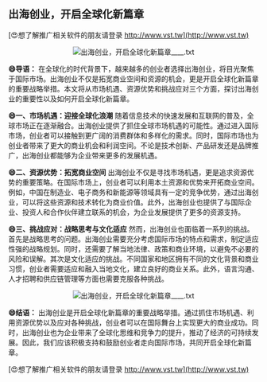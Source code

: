 ## **出海创业，开启全球化新篇章**

[😍想了解推广相关软件的朋友请登录 http://www.vst.tw](http://www.vst.tw)

 <center><img src="https://vst.tw/MP4/tuiguang/png/1.png" alt="出海创业，开启全球化新篇章____.txt"></center>

**😄导语：**
在全球化的时代背景下，越来越多的创业者选择出海创业，将目光聚焦于国际市场。出海创业不仅是拓宽商业空间和资源的机会，更是开启全球化新篇章的重要战略举措。本文将从市场机遇、资源优势和挑战应对三个方面，探讨出海创业的重要性以及如何开启全球化新篇章。

**😄一、市场机遇：迎接全球化浪潮**
随着信息技术的快速发展和互联网的普及，全球市场正在逐渐融合。出海创业提供了抓住全球市场机遇的可能性。通过进入国际市场，创业者可以接触到更广阔的消费群体和多样化的需求。同时，国际市场也为创业者带来了更大的商业机会和利润空间。不论是技术创新、产品研发还是品牌推广，出海创业都能够为企业带来更多的发展机遇。

**😄二、资源优势：拓宽商业空间**
出海创业不仅是寻找市场机遇，更是追求资源优势的重要策略。在国际市场上，创业者可以利用本土资源和优势来开拓商业空间。例如，中国在制造业、电子商务和新能源等领域具有一定的竞争优势，通过出海创业，可以将这些资源和技术转化为商业价值。此外，出海创业也提供了与国际企业、投资人和合作伙伴建立联系的机会，为企业发展提供了更多的资源支持。

**😄三、挑战应对：战略思考与文化适应**
然而，出海创业也面临着一系列的挑战。首先是战略思考的问题。出海创业需要充分考虑国际市场的特点和需求，制定适应性强的战略规划。同时，还需要了解当地法律、政策和商业环境，以避免不必要的风险和误解。其次是文化适应的挑战。不同国家和地区拥有不同的文化背景和商业习惯，创业者需要适应和融入当地文化，建立良好的商业关系。此外，语言沟通、人才招聘和供应链管理等方面也需要克服各种挑战。

 <center><img src="https://vst.tw/MP4/tuiguang/png/1.png" alt="出海创业，开启全球化新篇章____.txt"></center>

**😄结语：**
出海创业是开启全球化新篇章的重要战略举措。通过抓住市场机遇、利用资源优势以及应对各种挑战，创业者可以在国际舞台上实现更大的商业成功。同时，出海创业也为企业带来了全球化思维和竞争力的提升，推动了经济的可持续发展。因此，我们应该积极支持和鼓励创业者走向国际市场，共同开启全球化新篇章。

[😍想了解推广相关软件的朋友请登录 http://www.vst.tw](http://www.vst.tw)




